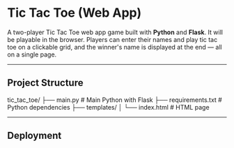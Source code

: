 
# Tic Tac Toe (Web App)

A two-player Tic Tac Toe web app game built with **Python** and **Flask**. It will be playable in the browser. Players can enter their names and play tic tac toe on a clickable grid, and the winner's name is displayed at the end — all on a single page.

---

## Project Structure

tic_tac_toe/
├── main.py # Main Python with Flask
├── requirements.txt # Python dependencies
├── templates/
│ └── index.html # HTML page

---

## Deployment

